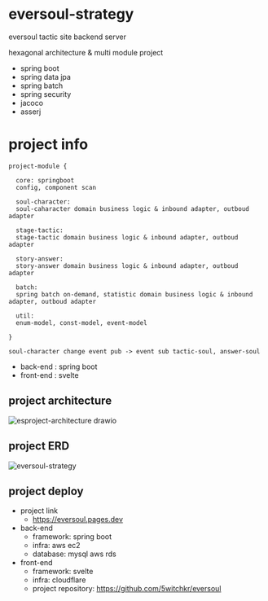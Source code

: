 # eversoul-strategy


eversoul tactic site backend server

hexagonal architecture & multi module project

  - spring boot
  - spring data jpa
  - spring batch
  - spring security
  - jacoco
  - asserj

# project info
  ```
  project-module { 
  
    core: springboot 
    config, component scan
    
    soul-character: 
    soul-caharacter domain business logic & inbound adapter, outboud adapter
    
    stage-tactic: 
    stage-tactic domain business logic & inbound adapter, outboud adapter
    
    story-answer: 
    story-answer domain business logic & inbound adapter, outboud adapter
    
    batch: 
    spring batch on-demand, statistic domain business logic & inbound adapter, outboud adapter
    
    util: 
    enum-model, const-model, event-model
    
  }
  
  soul-character change event pub -> event sub tactic-soul, answer-soul 
  ```


  - back-end : spring boot
  - front-end : svelte

## project architecture

![esproject-architecture drawio](https://user-images.githubusercontent.com/95848796/216316351-6f213c6f-2966-4239-8266-f3f6fca9aedc.png)


## project ERD
![eversoul-strategy](https://user-images.githubusercontent.com/95848796/216323175-946efe3e-728c-4d90-abb9-849c55e289a1.png)



## project deploy
  - project link
    - https://eversoul.pages.dev
  - back-end
    - framework: spring boot
    - infra: aws ec2
    - database: mysql aws rds
  - front-end
    - framework: svelte
    - infra: cloudflare
    - project repository: https://github.com/5witchkr/eversoul

